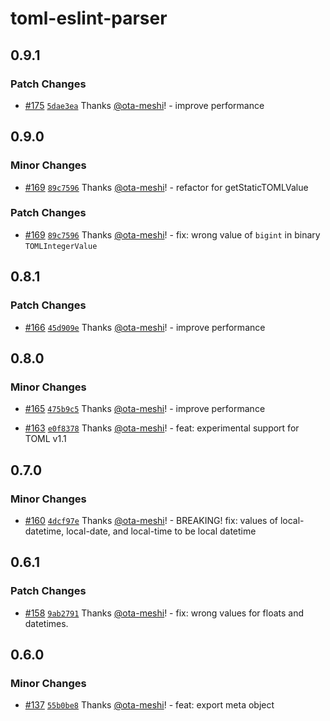 # toml-eslint-parser

## 0.9.1

### Patch Changes

- [#175](https://github.com/ota-meshi/toml-eslint-parser/pull/175) [`5dae3ea`](https://github.com/ota-meshi/toml-eslint-parser/commit/5dae3eaac55fbb5b1598fd3234913d6534cf69eb) Thanks [@ota-meshi](https://github.com/ota-meshi)! - improve performance

## 0.9.0

### Minor Changes

- [#169](https://github.com/ota-meshi/toml-eslint-parser/pull/169) [`89c7596`](https://github.com/ota-meshi/toml-eslint-parser/commit/89c7596e918b421c3ed55147d523d5308e81024d) Thanks [@ota-meshi](https://github.com/ota-meshi)! - refactor for getStaticTOMLValue

### Patch Changes

- [#169](https://github.com/ota-meshi/toml-eslint-parser/pull/169) [`89c7596`](https://github.com/ota-meshi/toml-eslint-parser/commit/89c7596e918b421c3ed55147d523d5308e81024d) Thanks [@ota-meshi](https://github.com/ota-meshi)! - fix: wrong value of `bigint` in binary `TOMLIntegerValue`

## 0.8.1

### Patch Changes

- [#166](https://github.com/ota-meshi/toml-eslint-parser/pull/166) [`45d909e`](https://github.com/ota-meshi/toml-eslint-parser/commit/45d909e92f1111d7f6ce78803edf00a20b0670a6) Thanks [@ota-meshi](https://github.com/ota-meshi)! - improve performance

## 0.8.0

### Minor Changes

- [#165](https://github.com/ota-meshi/toml-eslint-parser/pull/165) [`475b9c5`](https://github.com/ota-meshi/toml-eslint-parser/commit/475b9c55bf6883183fe828e3e705476d90780735) Thanks [@ota-meshi](https://github.com/ota-meshi)! - improve performance

- [#163](https://github.com/ota-meshi/toml-eslint-parser/pull/163) [`e0f8378`](https://github.com/ota-meshi/toml-eslint-parser/commit/e0f83783d946d19d5ac39e49ab1b47e738412f27) Thanks [@ota-meshi](https://github.com/ota-meshi)! - feat: experimental support for TOML v1.1

## 0.7.0

### Minor Changes

- [#160](https://github.com/ota-meshi/toml-eslint-parser/pull/160) [`4dcf97e`](https://github.com/ota-meshi/toml-eslint-parser/commit/4dcf97e8e0917cb9383253a37532f2aee51c3386) Thanks [@ota-meshi](https://github.com/ota-meshi)! - BREAKING! fix: values of local-datetime, local-date, and local-time to be local datetime

## 0.6.1

### Patch Changes

- [#158](https://github.com/ota-meshi/toml-eslint-parser/pull/158) [`9ab2791`](https://github.com/ota-meshi/toml-eslint-parser/commit/9ab27919806d7c044b637d84acaa8d99c64cbb28) Thanks [@ota-meshi](https://github.com/ota-meshi)! - fix: wrong values for floats and datetimes.

## 0.6.0

### Minor Changes

- [#137](https://github.com/ota-meshi/toml-eslint-parser/pull/137) [`55b0be8`](https://github.com/ota-meshi/toml-eslint-parser/commit/55b0be8d4b0ff38b8e5d74f14d527ed4acd2801b) Thanks [@ota-meshi](https://github.com/ota-meshi)! - feat: export meta object
